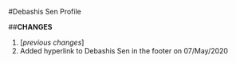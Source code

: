 #Debashis Sen Profile

##**CHANGES**

1. [_previous changes_]
3. Added hyperlink to Debashis Sen in the footer on 07/May/2020


